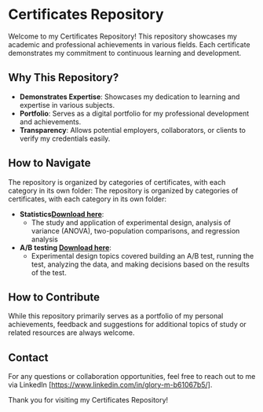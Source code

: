 # Certificates Repository

Welcome to my Certificates Repository! This repository showcases my academic and professional achievements in various fields. Each certificate demonstrates my commitment to continuous learning and development.

## Why This Repository?

- **Demonstrates Expertise**: Showcases my dedication to learning and expertise in various subjects.
- **Portfolio**: Serves as a digital portfolio for my professional development and achievements.
- **Transparency**: Allows potential employers, collaborators, or clients to verify my credentials easily.

## How to Navigate

The repository is organized by categories of certificates, with each category in its own folder:
The repository is organized by categories of certificates, with each category in its own folder:

- **Statistics[Download here](https://github.com/GloryMurega/Certificates/tree/Statistics)**:
   - The study and application of experimental design, analysis of variance (ANOVA), two-population comparisons, and regression analysis
- **A/B testing [Download here](https://github.com/GloryMurega/Certificates/tree/A/B-testing)**:
   - Experimental design topics covered building an A/B test, running the test, analyzing the data, and making decisions based on the results of the test.

## How to Contribute

While this repository primarily serves as a portfolio of my personal achievements, feedback and suggestions for additional topics of study or related resources are always welcome.

## Contact

For any questions or collaboration opportunities, feel free to reach out to me via LinkedIn [https://www.linkedin.com/in/glory-m-b61067b5/].

Thank you for visiting my Certificates Repository!
